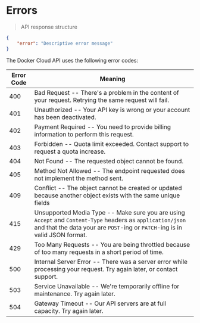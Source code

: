 # Errors


> API response structure

```json
{
    "error": "Descriptive error message"
}
```

The Docker Cloud API uses the following error codes:


Error Code | Meaning
---------- | -------
400 | Bad Request -- There's a problem in the content of your request. Retrying the same request will fail.
401 | Unauthorized -- Your API key is wrong or your account has been deactivated.
402 | Payment Required -- You need to provide billing information to perform this request.
403 | Forbidden -- Quota limit exceeded. Contact support to request a quota increase.
404 | Not Found -- The requested object cannot be found.
405 | Method Not Allowed -- The endpoint requested does not implement the method sent.
409 | Conflict -- The object cannot be created or updated because another object exists with the same unique fields
415 | Unsupported Media Type -- Make sure you are using `Accept` and `Content-Type` headers as `application/json` and that the data your are `POST`-ing or `PATCH`-ing is in valid JSON format.
429 | Too Many Requests -- You are being throttled because of too many requests in a short period of time.
500 | Internal Server Error -- There was a server error while processing your request. Try again later, or contact support.
503 | Service Unavailable -- We're temporarily offline for maintenance. Try again later.
504 | Gateway Timeout -- Our API servers are at full capacity. Try again later.